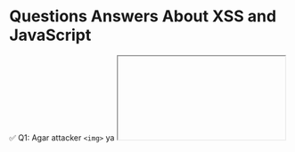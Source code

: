 # Questions Answers About XSS and JavaScript 

✅ Q1: Agar attacker ```<img>``` ya <iframe> jese tag URL mein daalein to XSS possible hai?

🔍 Jawaab:

Haan! 100% correct.
Agar URL ke through attacker ka input jaa raha hai kisi HTML element ke andar (like ```<a>, <img>, <iframe>,``` etc.)
Aur wo input sanitize nahi ho raha, to attacker:

attribute break kar ke

malicious HTML inject kar sakta hai

aur JavaScript payload (like alert(1)) execute karwa sakta hai

🎯 Example:

```<a href="/feedback?returnPath=javascript:alert(1)">```

Ya phir:

```<img src=x onerror=alert(1)>```

Toh jab wo input href, src, innerHTML, document.write mein chala jaye bina filtering ke → XSS possible hai